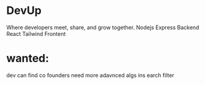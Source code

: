 # DevUp
Where developers meet, share, and grow together.
Nodejs Express Backend 
React Tailwind Frontent

# wanted:
dev can find co founders 
need more adavnced algs ins earch filter
